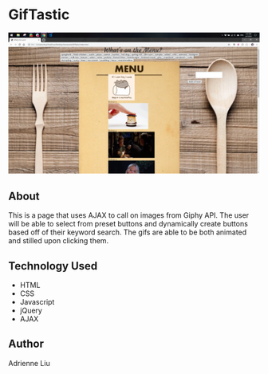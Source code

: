 # GifTastic
![Screenshot](assets/images/screenshot-menu.png)

## About
This is a page that uses AJAX to call on images from Giphy API. The user will be able to select from preset buttons and dynamically create buttons based off of their keyword search. The gifs are able to be both animated and stilled upon clicking them.  

## Technology Used
- HTML
- CSS
- Javascript
- jQuery
- AJAX

## Author
Adrienne Liu